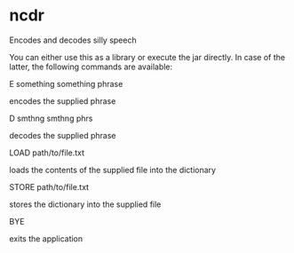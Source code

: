 # ncdr
Encodes and decodes silly speech

You can either use this as a library or execute the jar directly. In case of the latter, the following commands are available:
<dl>
    <dt>E something something phrase</dt>
    <dl>encodes the supplied phrase</dl>
    <dt>D smthng smthng phrs</dt>
    <dl>decodes the supplied phrase</dl>
    <dt>LOAD path/to/file.txt</dt>
    <dl>loads the contents of the supplied file into the dictionary</dl>
    <dt>STORE path/to/file.txt</dt>
    <dl>stores the dictionary into the supplied file</dl>
    <dt>BYE</dt>
    <dl>exits the application</dl>
</dl>